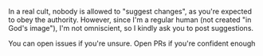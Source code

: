 In a real cult, nobody is allowed to "suggest changes", as you're expected to obey the authority. However, since I'm a regular human (not created "in God's image"), I'm not omniscient, so I kindly ask you to post suggestions.

You can open issues if you're unsure. Open PRs if you're confident enough
